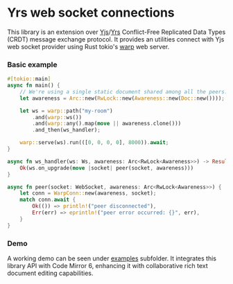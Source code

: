 # Yrs web socket connections

This library is an extension over [Yjs](https://yjs.dev)/[Yrs](https://github.com/y-crdt/y-crdt) Conflict-Free Replicated Data Types (CRDT) message exchange protocol. It provides an utilities connect with Yjs web socket provider using Rust tokio's [warp](https://github.com/seanmonstar/warp) web server.

### Basic example

```rust
#[tokio::main]
async fn main() {
    // We're using a single static document shared among all the peers.
    let awareness = Arc::new(RwLock::new(Awareness::new(Doc::new())));

    let ws = warp::path("my-room")
        .and(warp::ws())
        .and(warp::any().map(move || awareness.clone()))
        .and_then(ws_handler);

    warp::serve(ws).run(([0, 0, 0, 0], 8000)).await;
}

async fn ws_handler(ws: Ws, awareness: Arc<RwLock<Awareness>>) -> Result<impl Reply, Rejection> {
    Ok(ws.on_upgrade(move |socket| peer(socket, awareness)))
}

async fn peer(socket: WebSocket, awareness: Arc<RwLock<Awareness>>) {
    let conn = WarpConn::new(awareness, socket);
    match conn.await {
        Ok(()) => println!("peer disconnected"),
        Err(err) => eprintln!("peer error occurred: {}", err),
    }
}
```

### Demo

A working demo can be seen under [examples](./examples) subfolder. It integrates this library API with Code Mirror 6, enhancing it with collaborative rich text document editing capabilities.